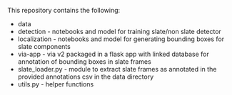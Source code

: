 This repository contains the following:
- data
- detection - notebooks and model for training slate/non slate detector
- localization - notebooks and model for generating bounding boxes for slate components
- via-app - via v2 packaged in a flask app with linked database for annotation of bounding boxes in slate frames
- slate_loader.py - module to extract slate frames as annotated in the provided annotations csv in the data directory
- utils.py - helper functions